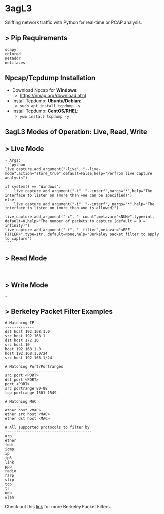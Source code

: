 # 3agL3
Sniffing network traffic with Python for real-time or PCAP analysis.

## > Pip Requirements
```
scapy
colored
netaddr
netifaces
```

## Npcap/Tcpdump Installation
- Download Npcap for **Windows**:
    - https://nmap.org/download.html
- Install Tcpdump: **Ubuntu/Debian**:
    - `sudo apt install tcpdump -y`
- Install Tcpdump: **CentOS/RHEL**:
    - `yum install tcpdump -y`

## 3agL3 Modes of Operation: Live, Read, Write
## > Live Mode
    - Args:
    ```python
    live_capture.add_argument("-live", "--live-mode",action="store_true",default=False,help="Perfrom live capture analysis")

	if system() == "Windows":
		live_capture.add_argument("-i", "--interf",nargs="*",help="The interface to listen on (more than one can be specified)")
	else:
		live_capture.add_argument("-i", "--interf", nargs="*",help="The interface to listen on (more than one is allowed)")

	live_capture.add_argument("-c", "--count",metavar="<NUM>",type=int, default=0,help="The number of packets to capture (default = 0 = infinity)")
	live_capture.add_argument("-f", "--filter",metavar="<BPF FITLER>",type=str, default=None,help="Berkeley packet filter to apply to capture")
    ```

## > Read Mode
    - 
    
## > Write Mode
    - 
## > Berkeley Packet Filter Examples
```
# Matching IP
-------------
dst host 192.168.1.0
src host 192.168.1
dst host 172.16
src host 10
host 192.168.1.0
host 192.168.1.0/24
src host 192.168.1/24

# Matching Port/Portranges
--------------------------
src port <PORT>
dst port <PORT>
port <PORT>
src portrange 80-88
tcp portrange 1501-1549

# Matching MAC
--------------
ether host <MAC>
ether src host <MAC>
ether dst host <MAC>

# All supported protocols to filter by
---------------------------------------
arp
ether
fddi
icmp
ip
ip6
link
ppp
radio
rarp
slip
tcp
tr
udp
wlan
```
Check out this [link](https://www.ibm.com/support/knowledgecenter/en/SS42VS_7.3.3/com.ibm.qradar.doc/c_forensics_bpf.html) for more Berkeley Packet Filters.
